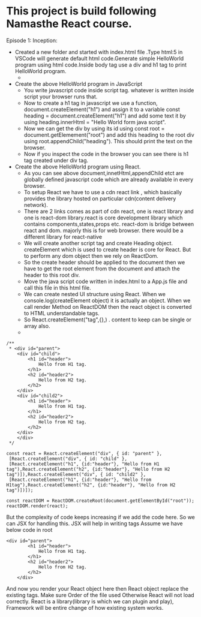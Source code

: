# This project is build following Namasthe React course.
Episode 1:
Inception:
- Created a new folder and started with index.html file .Type html:5 in VSCode will generate default html code.Generate simple HelloWorld program using html code.Inside body tag use a div and h1 tag to print HelloWorld program.
	- <div id ="root"></div>
- Create the above HelloWorld program in JavaScript
	- You write javascript code inside script tag. whatever is written inside script your browser runs that.
	- Now to create a h1 tag in javascript we use a function, document.createElement("h1") and assign it to a variable const heading = document.createElement("h1") and add some text it by using heading.innerHtml = "Hello World form java script".
	- Now we can get the div by using its id using const root = document.getElemement("root") and add this heading to the root div using root.appendChild("heading"). This should print the text on the browser.
	- Now if you inspect the code in the browser you can see there is h1 tag created under div tag.
- Create the above HelloWorld program using React.
	- As you can see above document,innetHtml,appendChild etct are globally defined javascript code which are already available in every browser.
	- To setup React we have to use a cdn react link , which basically provides the library hosted on particular cdn(content delivery network).
	- There are 2 links comes as part of cdn react, one is react library and one is react-dom library.react is core development library which contains components,states,props etc. react-dom is bridge between react and dom. majorly this is for web browser. there would be a different library for react-native
	- We will create another script tag and create Heading object. createElement which is used to create header is core for React. But to perform any dom object then we rely on ReactDom.
	- So the create header should be applied to the document then we have to get the root element from the document and attach the header to this root div.
	- Move the java script code written in index.html to a App.js file and call this file in this html file.
	- We can create nested UI structure using React. When we console.log(createElement object) it is actually an object. When we call render Method on ReactDOM then the react object is converted to HTML understandable tags.
	- So React.createElement("tag",{<attributes>},<content to keep inside this tag>) . content to keep can be single or array also.
	- 
```
/**
 * <div id="parent">
    <div id="child">
        <h1 id="header">
            Hello from H1 tag.
        </h1>
        <h2 id="header2">
            Hello from H2 tag.
        </h2>
    </div>
    <div id="child2">
        <h1 id="header">
            Hello from H1 tag.
        </h1>
        <h2 id="header2">
            Hello from H2 tag.
        </h2>
    </div>
    </div>
 */

const react = React.createElement("div", { id: "parent" },
 [React.createElement("div", { id: "child" }, 
 [React.createElement("h1", {id:"header"}, "Hello from H1 tag"),React.createElement("h2", {id:"header"}, "Hello from H2 tag")]),React.createElement("div", { id: "child2" }, 
 [React.createElement("h1", {id:"header"}, "Hello from H1tag"),React.createElement("h2", {id:"header"}, "Hello from H2 tag")])]);

const reactDOM = ReactDOM.createRoot(document.getElementById("root"));
reactDOM.render(react);
```
		
But the complexity of code keeps increasing if we add the code here.
So we can JSX for handling this. JSX will help in writing tags
Assume we have below code in root
```
<div id="parent">
        <h1 id="header">
            Hello from H1 tag.
        </h1>
        <h2 id="header2">
            Hello from H2 tag.
        </h2>
    </div>
```
And now you render your React object here then React object replace the existing tags.
Make sure Order of the file used Otherwise React will not load correctly.
React is a library(library is which we can plugin and play), Framework will be entire change of how existing system works.


